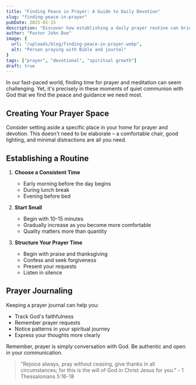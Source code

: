 ```yaml
---
title: "Finding Peace in Prayer: A Guide to Daily Devotion"
slug: "finding-peace-in-prayer"
pubDate: 2025-01-15
description: "Discover how establishing a daily prayer routine can bring peace and spiritual growth to your life."
author: "Pastor John Doe"
image: {
  url: "/uploads/blog/finding-peace-in-prayer.webp",
  alt: "Person praying with Bible and journal"
}
tags: ["prayer", "devotional", "spiritual growth"]
draft: true
---
```


In our fast-paced world, finding time for prayer and meditation can seem challenging. Yet, it's precisely in these moments of quiet communion with God that we find the peace and guidance we need most.

## Creating Your Prayer Space

Consider setting aside a specific place in your home for prayer and devotion. This doesn't need to be elaborate – a comfortable chair, good lighting, and minimal distractions are all you need.

## Establishing a Routine

1. **Choose a Consistent Time**
   - Early morning before the day begins
   - During lunch break
   - Evening before bed

2. **Start Small**
   - Begin with 10-15 minutes
   - Gradually increase as you become more comfortable
   - Quality matters more than quantity

3. **Structure Your Prayer Time**
   - Begin with praise and thanksgiving
   - Confess and seek forgiveness
   - Present your requests
   - Listen in silence

## Prayer Journaling

Keeping a prayer journal can help you:
- Track God's faithfulness
- Remember prayer requests
- Notice patterns in your spiritual journey
- Express your thoughts more clearly

Remember, prayer is simply conversation with God. Be authentic and open in your communication.

> "Rejoice always, pray without ceasing, give thanks in all circumstances; for this is the will of God in Christ Jesus for you." - 1 Thessalonians 5:16-18